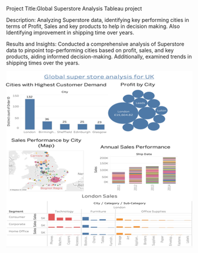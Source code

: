 Project Title:Global Superstore Analysis Tableau project


Description:
Analyzing Superstore data, identifying key performing cities in terms of Profit, Sales and key products to help in decision making. Also Identifying improvement in shipping time over years.


Results and Insights:
Conducted a comprehensive analysis of Superstore data to pinpoint top-performing cities based on profit, sales, and key products, aiding informed decision-making. Additionally, examined trends in shipping times over the years. 

![Sales Trends Over Time](images/SalesAndOrders.png)
